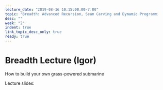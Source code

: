 ```yaml
---
lecture_date: "2019-08-16 10:15:00.00-7:00"
topic: "Breadth: Advanced Recursion, Seam Carving and Dynamic Programming"
desc: ""
week: "2"
indent: true
link_topic_desc_only: true
ready: true
---
```


# Breadth Lecture (Igor)
How to build your own grass-powered submarine

Lecture slides:

